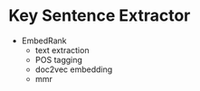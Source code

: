 # Key Sentence Extractor
- EmbedRank
    - text extraction
    - POS tagging
    - doc2vec embedding
    - mmr
